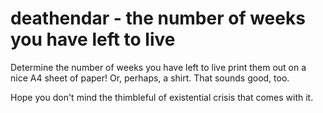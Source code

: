 # deathendar - the number of weeks you have left to live
Determine the number of weeks you have left to live print them out on a nice A4 sheet of paper! Or, perhaps, a shirt. That sounds good, too.

Hope you don't mind the thimbleful of existential crisis that comes with it.